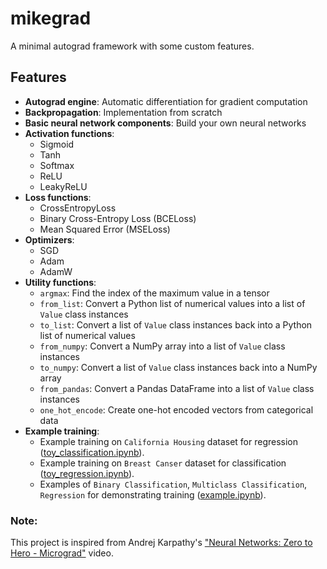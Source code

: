 # mikegrad

A minimal autograd framework with some custom features.

## Features

- **Autograd engine**: Automatic differentiation for gradient computation
- **Backpropagation**: Implementation from scratch
- **Basic neural network components**: Build your own neural networks
- **Activation functions**:
  - Sigmoid
  - Tanh
  - Softmax
  - ReLU
  - LeakyReLU
- **Loss functions**:
  - CrossEntropyLoss
  - Binary Cross-Entropy Loss (BCELoss)
  - Mean Squared Error (MSELoss)
- **Optimizers**:
  - SGD
  - Adam
  - AdamW
- **Utility functions**:
  - `argmax`: Find the index of the maximum value in a tensor
  - `from_list`: Convert a Python list of numerical values into a list of `Value` class instances
  - `to_list`: Convert a list of `Value` class instances back into a Python list of numerical values
  - `from_numpy`: Convert a NumPy array into a list of `Value` class instances
  - `to_numpy`: Convert a list of `Value` class instances back into a NumPy array
  - `from_pandas`: Convert a Pandas DataFrame into a list of `Value` class instances
  - `one_hot_encode`: Create one-hot encoded vectors from categorical data
- **Example training**:
  - Example training on `California Housing` dataset for regression ([toy_classification.ipynb](examples/toy_classification.ipynb)).
  - Example training on `Breast Canser` dataset for classification ([toy_regression.ipynb](examples/toy_classification.ipynb)).
  - Examples of `Binary Classification`, `Multiclass Classification`, `Regression` for demonstrating training ([example.ipynb](examples/example.ipynb)).

### Note:

This project is inspired from Andrej Karpathy's ["Neural Networks: Zero to Hero - Micrograd"](https://www.youtube.com/watch?v=VMj-3S1tku0) video.

